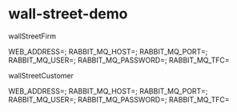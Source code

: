 # wall-street-demo

wallStreetFirm

WEB_ADDRESS=;
RABBIT_MQ_HOST=;
RABBIT_MQ_PORT=;
RABBIT_MQ_USER=;
RABBIT_MQ_PASSWORD=;
RABBIT_MQ_TFC=


wallStreetCustomer

WEB_ADDRESS=;
RABBIT_MQ_HOST=;
RABBIT_MQ_PORT=;
RABBIT_MQ_USER=;
RABBIT_MQ_PASSWORD=;
RABBIT_MQ_TFC=